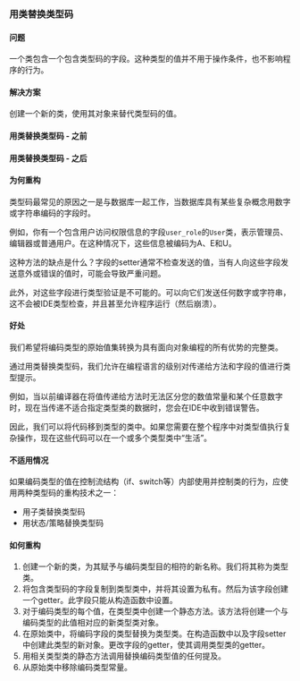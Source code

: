 ### 用类替换类型码
#### 问题
一个类包含一个包含类型码的字段。这种类型的值并不用于操作条件，也不影响程序的行为。

#### 解决方案
创建一个新的类，使用其对象来替代类型码的值。

#### 用类替换类型码 - 之前
#### 用类替换类型码 - 之后

#### 为何重构
类型码最常见的原因之一是与数据库一起工作，当数据库具有某些复杂概念用数字或字符串编码的字段时。

例如，你有一个包含用户访问权限信息的字段`user_role`的`User`类，表示管理员、编辑器或普通用户。在这种情况下，这些信息被编码为A、E和U。

这种方法的缺点是什么？字段的setter通常不检查发送的值，当有人向这些字段发送意外或错误的值时，可能会导致严重问题。

此外，对这些字段进行类型验证是不可能的。可以向它们发送任何数字或字符串，这不会被IDE类型检查，并且甚至允许程序运行（然后崩溃）。

#### 好处
我们希望将编码类型的原始值集转换为具有面向对象编程的所有优势的完整类。

通过用类替换类型码，我们允许在编程语言的级别对传递给方法和字段的值进行类型提示。

例如，当以前编译器在将值传递给方法时无法区分您的数值常量和某个任意数字时，现在当传递不适合指定类型类的数据时，您会在IDE中收到错误警告。

因此，我们可以将代码移到类型的类中。如果您需要在整个程序中对类型值执行复杂操作，现在这些代码可以在一个或多个类型类中“生活”。

#### 不适用情况
如果编码类型的值在控制流结构（if、switch等）内部使用并控制类的行为，应使用两种类型码的重构技术之一：

- 用子类替换类型码
- 用状态/策略替换类型码

#### 如何重构
1. 创建一个新的类，为其赋予与编码类型目的相符的新名称。我们将其称为类型类。
2. 将包含类型码的字段复制到类型类中，并将其设置为私有。然后为该字段创建一个getter。此字段只能从构造函数中设置。
3. 对于编码类型的每个值，在类型类中创建一个静态方法。该方法将创建一个与编码类型的此值相对应的新类型类对象。
4. 在原始类中，将编码字段的类型替换为类型类。在构造函数中以及字段setter中创建此类型的新对象。更改字段的getter，使其调用类型类的getter。
5. 用相关类型类的静态方法调用替换编码类型值的任何提及。
6. 从原始类中移除编码类型常量。